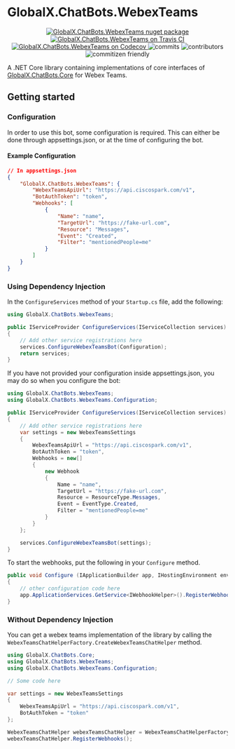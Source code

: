 # GlobalX.ChatBots.WebexTeams

<p align="center">
    <a href="https://www.nuget.org/packages/GlobalX.ChatBots.WebexTeams">
    	<img src="https://flat.badgen.net/nuget/v/globalx.chatbots.webexteams" alt="GlobalX.ChatBots.WebexTeams nuget package" />
    </a>
    <a href="https://travis-ci.org/GlobalX/GlobalX.ChatBots.WebexTeams">
    	<img src="https://flat.badgen.net/travis/GlobalX/GlobalX.ChatBots.WebexTeams" alt="GlobalX.ChatBots.WebexTeams on Travis CI" />
    </a>
    <a href="https://codecov.io/gh/GlobalX/GlobalX.ChatBots.WebexTeams">
    	<img src="https://flat.badgen.net/codecov/c/github/globalx/globalx.chatbots.webexteams" alt="GlobalX.ChatBots.WebexTeams on Codecov" />
    </a>
    <img src="https://flat.badgen.net/github/commits/globalx/globalx.chatbots.webexteams" alt="commits" />
    <img src="https://flat.badgen.net/github/contributors/globalx/globalx.chatbots.webexteams" alt="contributors" />
    <img src="https://flat.badgen.net/badge/commitizen/friendly/green" alt="commitizen friendly" />
</p>

A .NET Core library containing implementations of core interfaces of
[GlobalX.ChatBots.Core](https://github.com/GlobalX/GlobalX.ChatBots.Core) for
Webex Teams.

## Getting started

### Configuration

In order to use this bot, some configuration is required. This can either be done
through appsettings.json, or at the time of configuring the bot.

#### Example Configuration

```json
// In appsettings.json
{
    "GlobalX.ChatBots.WebexTeams": {
        "WebexTeamsApiUrl": "https://api.ciscospark.com/v1",
        "BotAuthToken": "token",
        "Webhooks": [
            {
                "Name": "name",
                "TargetUrl": "https://fake-url.com",
                "Resource": "Messages",
                "Event": "Created",
                "Filter": "mentionedPeople=me"
            }
        ]
    }
}
```

### Using Dependency Injection

In the `ConfigureServices` method of your `Startup.cs` file, add the following:

```cs
using GlobalX.ChatBots.WebexTeams;

public IServiceProvider ConfigureServices(IServiceCollection services)
{
    // Add other service registrations here
    services.ConfigureWebexTeamsBot(Configuration);
    return services;
}
```

If you have not provided your configuration inside appsettings.json, you may do so
when you configure the bot:

```cs
using GlobalX.ChatBots.WebexTeams;
using GlobalX.ChatBots.WebexTeams.Configuration;

public IServiceProvider ConfigureServices(IServiceCollection services)
{
    // Add other service registrations here
    var settings = new WebexTeamsSettings
    {
        WebexTeamsApiUrl = "https://api.ciscospark.com/v1",
        BotAuthToken = "token",
        Webhooks = new[]
        {
            new Webhook
            {
                Name = "name",
                TargetUrl = "https://fake-url.com",
                Resource = ResourceType.Messages,
                Event = EventType.Created,
                Filter = "mentionedPeople=me"
            }
        }
    };

    services.ConfigureWebexTeamsBot(settings);
}
```

To start the webhooks, put the following in your `Configure` method.

```cs
public void Configure (IApplicationBuilder app, IHostingEnvironment env)
{
    // other configuration code here
    app.ApplicationServices.GetService<IWebhookHelper>().RegisterWebhooks();
}
```

### Without Dependency Injection

You can get a webex teams implementation of the library by calling the
`WebexTeamsChatHelperFactory.CreateWebexTeamsChatHelper` method.

```cs
using GlobalX.ChatBots.Core;
using GlobalX.ChatBots.WebexTeams;
using GlobalX.ChatBots.WebexTeams.Configuration;

// Some code here

var settings = new WebexTeamsSettings
{
    WebexTeamsApiUrl = "https://api.ciscospark.com/v1",
    BotAuthToken = "token"
};

WebexTeamsChatHelper webexTeamsChatHelper = WebexTeamsChatHelperFactory.CreateWebexTeamsChatHelper(settings);
webexTeamsChatHelper.RegisterWebhooks();
```
